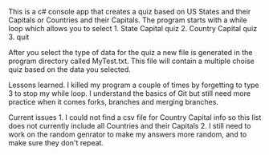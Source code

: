 This is a c# console app that creates a quiz based on US States and their Capitals or Countries and their Capitals.  The program starts with a while loop which allows you to select 
    1. State Capital quiz
    2. Country Capital quiz
    3. quit

After you select the type of data for the quiz a new file is generated in the program directory called MyTest.txt.  This file will contain a multiple choise quiz based on the data you selected.  

Lessons learned.  I killed my program a couple of times by forgetting to type 3 to stop my while loop.  I understand the basics of Git but still need more practice when it comes forks, branches and merging branches.

Current issues
    1. I could not find a csv file for Country Capital info so this list does not currently include all Countries and their Capitals
    2. I still need to work on the random genrator to make my answers more random, and to make sure they don't repeat.